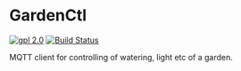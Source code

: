 # GardenCtl

[![gpl 2.0][license]](COPYING) [![Build Status][travis]](https://travis-ci.org/schmidtandreas/gardenctl)

MQTT client for controlling of watering, light etc of a garden.

[license]: https://img.shields.io/cran/l/devtools.svg
[travis]: https://travis-ci.org/schmidtandreas/gardenctl.svg?branch=master 

